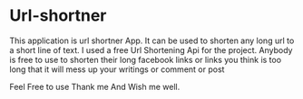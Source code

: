 # Url-shortner
This application is url shortner App. It can be used to shorten any long url to a short line of text.
I used a free Url Shortening Api for the project. Anybody is free to use to shorten their long facebook
links or links you think is too long that it will mess up your writings or comment or post

Feel Free to use 
Thank me And Wish me well.
